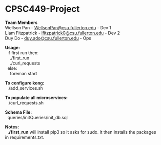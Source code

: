 # CPSC449-Project

<b>Team Members</b><br />
Wellson Pan - WellsonPan@csu.fullerton.edu - Dev 1<br />
Liam Fitzpatrick - lfitzpatrick0@csu.fullerton.edu - Dev 2<br />
Duy Do - duy.ado@csu.fullerton.edu - Ops<br />

<b>Usage:<br /></b> 
&nbsp;&nbsp;if first run then:<br />
&nbsp;&nbsp;&nbsp;&nbsp;./first_run <br /> 
&nbsp;&nbsp;&nbsp;&nbsp;./curl_requests <br />
&nbsp;&nbsp;else:<br />
&nbsp;&nbsp;&nbsp;&nbsp;foreman start <br />

<b>To configure kong:<br /></b>
&nbsp;&nbsp;./add_services.sh

<b>To populate all microservices:<br /></b>
&nbsp;&nbsp;./curl_requests.sh

<b>Schema File:</b><br />
&nbsp;&nbsp;queries/initQueries/init_db.sql<br />

<b>Notes:</b></br>
&nbsp;&nbsp;<b>./first_run</b> will install pip3 so it asks for sudo. It then installs the packages in requirements.txt.
